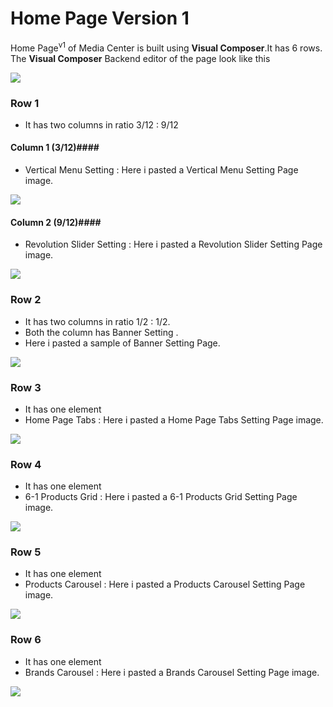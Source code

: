 # Home Page Version 1

Home Page<sup>v1</sup> of Media Center is built using **Visual Composer**.It has 6 rows. The **Visual Composer** Backend editor of the page look like this

![](https://raw.githubusercontent.com/ibndawood/mcwpdoc/master/assets/images/homev1.png)

### Row 1 ###
* It has two columns in ratio 3/12 : 9/12

#### Column 1 (3/12)####

* Vertical Menu Setting : Here i pasted a Vertical Menu Setting Page image.

![](https://raw.githubusercontent.com/ibndawood/mcwpdoc/master/assets/images/homev1-verticalMenu-setting.png)

#### Column 2 (9/12)####

* Revolution Slider Setting : Here i pasted a Revolution Slider Setting Page image.

![](https://raw.githubusercontent.com/ibndawood/mcwpdoc/master/assets/images/homev1-revolution-slider-setting.png)

### Row 2 ###
* It has two columns in ratio 1/2 : 1/2.
* Both the column has Banner Setting .
* Here i pasted a sample of Banner Setting Page.

![](https://raw.githubusercontent.com/ibndawood/mcwpdoc/master/assets/images/homev1-banner-setting.png)

### Row 3 ###
* It has one element
* Home Page Tabs : Here i pasted a Home Page Tabs Setting Page image.

![](https://raw.githubusercontent.com/ibndawood/mcwpdoc/master/assets/images/homev1-homePgTab-setting.png.png)

### Row 4 ###
* It has one element
* 6-1 Products Grid : Here i pasted a 6-1 Products Grid Setting Page image.

![](https://raw.githubusercontent.com/ibndawood/mcwpdoc/master/assets/images/vc-6-1-product-grid-setting.png)

### Row 5 ###
* It has one element
* Products Carousel : Here i pasted a Products Carousel Setting Page image.

![](https://raw.githubusercontent.com/ibndawood/mcwpdoc/master/assets/images/vc-ProductsCarousel-setting..png)

### Row 6 ###
* It has one element
* Brands Carousel : Here i pasted a Brands Carousel Setting Page image.

![](https://raw.githubusercontent.com/ibndawood/mcwpdoc/master/assets/images/vc-brand-carousel-settings.png)
